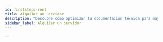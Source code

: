 ```yaml
---
id: firststeps-rent
title: Alquilar un Servidor
description: "Descubre cómo optimizar tu documentación técnica para mayor claridad y SEO, mejorando el compromiso y la comprensión de los usuarios → Aprende más ahora"
sidebar_label: Alquilar un Servidor
---
```


--